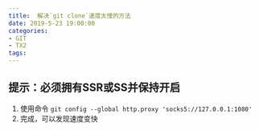 ```yaml
---
title:  解决`git clone`速度太慢的方法
date: 2019-5-23 19:00:00
categories:
- GIT
- TX2
tags:
---
```



## 提示：必须拥有SSR或SS并保持开启

1. 使用命令 `git config --global http.proxy 'socks5://127.0.0.1:1080' `
2. 完成，可以发现速度变快